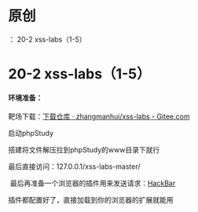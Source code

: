 # 原创
：  20-2 xss-labs（1-5）

# 20-2 xss-labs（1-5）

#### 环境准备： 

靶场下载：[下载仓库 · zhangmanhui/xss-labs - Gitee.com](https://gitee.com/zhangmanhui/xss-labs/repository/archive/master.zip)

启动phpStudy

搭建将文件解压拉到phpStudy的www目录下就行

最后直接访问：127.0.0.1/xss-labs-master/ 

 最后再准备一个浏览器的插件用来发送请求：[HackBar](https://pan.baidu.com/s/1WCW1SMtfDXJiYrCo2RhVFg?pwd=39w9)

插件都配置好了，直接加载到你的浏览器的扩展就能用
